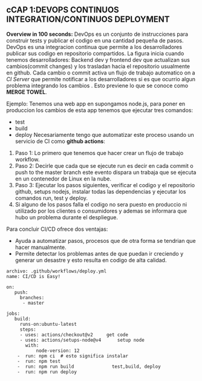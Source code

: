 c**CAP 1:DEVOPS CONTINUOS INTEGRATION/CONTINUOS DEPLOYMENT**
---
**Overview in 100 seconds:**
DevOps es un conjunto de instrucciones para construir tests y publicar el codigo en una cantidad pequeña de pasos.
DevOps es una integracion continua que permite a los desarrolladores publicar sus codigo en repositorio compartidos.
La figura inicia cuando tenemos desarrolladores: Backend dev y frontend dev que actualizan sus cambios(commit changes)
y los trasladan hacia el repositorio usualmente en github. Cada cambio o commit activa un flujo de trabajo automatico on a *CI Server*
 que permite notificar a los desarrolladores si es que ocurrio algun problema integrando los cambios .
Esto previene lo que se conoce como **MERGE TOWEL**.

Ejemplo:
Tenemos una web app en supongamos node.js, para poner en produccion los cambios de esta app tenemos que ejecutar tres comandos:
- test
- build
- deploy 
Necesariamente tengo que automatizar este proceso usando un servicio de CI como **github actions**:
1. Paso 1:  Lo primero que tenemos que hacer  crear un flujo de trabajo workflow.
2. Paso 2: Decirle que cada que se ejecute run es decir en cada commit o push to the master branch este evento dispara un trabaja que se ejecuta en un contenedor de Linux en la nube.
3. Paso 3: Ejecutar los pasos siguientes, verificar el codigo y el repositorio github, setups nodejs, instalar todas las dependencias y ejecutar los comandos
run, test y deploy.
4. Si alguno de los pasos falla el codigo no sera puesto en produccio ni utilizado por los clientes o consumidores y ademas se informara que hubo un problema durante el despliegue.

Para concluir CI/CD  ofrece dos ventajas:
- Ayuda a automatizar pasos, procesos que de otra forma se tendrian que hacer manualmente.
- Permite detectar los problemas antes de que puedan ir creciendo y generar un desastre y esto resulta en codigo de alta calidad.
```
archivo: .github/workflows/deploy.yml
name: CI/CD is Easy!

on:
   push:
     branches:
      - master

jobs:
   build:
     runs-on:ubuntu-latest
     steps:
     - uses: actions/checkout@v2     get code
     - uses: actions/setups-node@v4      setup node
       with:
           node-version: 12
    -  run: npm ci  # esto significa instalar
    -  run: npm test
    -  run: npm run build              test,build, deploy
    -  run: npm run deploy    
```
